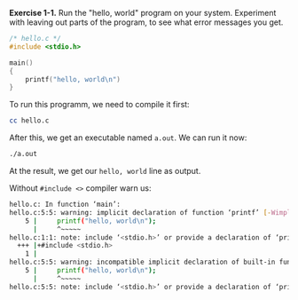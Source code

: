 **Exercise 1-1.** Run the "hello, world" program on your system. Experiment
with leaving out parts of the program, to see what error messages you get.
```c
/* hello.c */
#include <stdio.h>

main()
{
    printf("hello, world\n")
}
```
To run this programm, we need to compile it first:
```bash
cc hello.c
```
After this, we get an executable named `a.out`. We can run it now:
```bash
./a.out
```
At the result, we get our `hello, world` line as output.

Without `#include <>` compiler warn us:
```bash
hello.c: In function ‘main’:
hello.c:5:5: warning: implicit declaration of function ‘printf’ [-Wimplicit-function-declaration]
    5 |     printf("hello, world\n");
      |     ^~~~~~
hello.c:1:1: note: include ‘<stdio.h>’ or provide a declaration of ‘printf’
  +++ |+#include <stdio.h>
    1 | 
hello.c:5:5: warning: incompatible implicit declaration of built-in function ‘printf’ [-Wbuiltin-declaration-mismatch]
    5 |     printf("hello, world\n");
      |     ^~~~~~
hello.c:5:5: note: include ‘<stdio.h>’ or provide a declaration of ‘printf’
```
 
